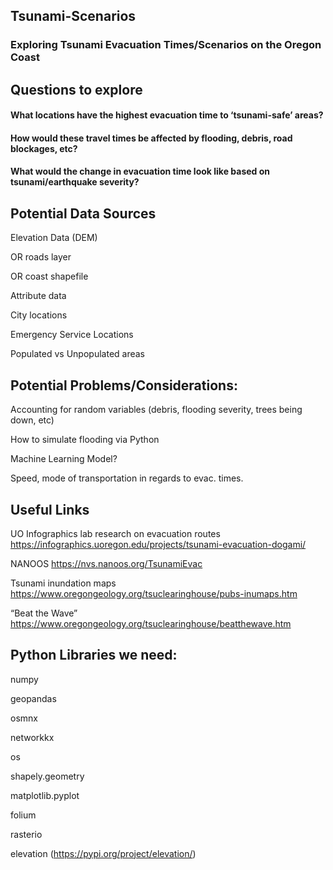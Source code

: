 ## Tsunami-Scenarios
### Exploring Tsunami Evacuation Times/Scenarios on the Oregon Coast

## Questions to explore
#### What locations have the highest evacuation time to ‘tsunami-safe’ areas?

#### How would these travel times be affected by flooding, debris, road blockages, etc?

#### What would the change in evacuation time look like based on tsunami/earthquake severity?

## Potential Data Sources

Elevation Data (DEM)

OR roads layer

OR coast shapefile

Attribute data

City locations

Emergency Service Locations

Populated vs Unpopulated areas

## Potential Problems/Considerations:

Accounting for random variables 
		(debris, flooding severity, trees being down, etc)

How to simulate flooding via Python

Machine Learning Model?

Speed, mode of transportation in regards to evac. times. 

## Useful Links

UO Infographics lab research on evacuation routes
https://infographics.uoregon.edu/projects/tsunami-evacuation-dogami/

NANOOS
https://nvs.nanoos.org/TsunamiEvac

Tsunami inundation maps
https://www.oregongeology.org/tsuclearinghouse/pubs-inumaps.htm

“Beat the Wave”
https://www.oregongeology.org/tsuclearinghouse/beatthewave.htm

## Python Libraries we need:

numpy

geopandas

osmnx

networkkx

os

shapely.geometry

matplotlib.pyplot

folium

rasterio

elevation (https://pypi.org/project/elevation/)
